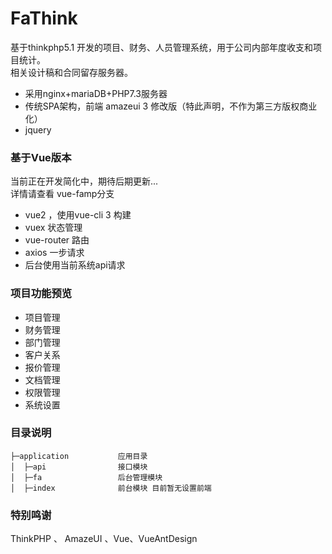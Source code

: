 # FaThink 

基于thinkphp5.1 开发的项目、财务、人员管理系统，用于公司内部年度收支和项目统计。  
相关设计稿和合同留存服务器。  
* 采用nginx+mariaDB+PHP7.3服务器
* 传统SPA架构，前端 amazeui 3 修改版（特此声明，不作为第三方版权商业化）
* jquery
### 基于Vue版本
当前正在开发简化中，期待后期更新...  
详情请查看 vue-famp分支
* vue2 ，使用vue-cli 3 构建
* vuex 状态管理
* vue-router 路由
* axios 一步请求
* 后台使用当前系统api请求

### 项目功能预览 
* 项目管理
* 财务管理
* 部门管理
* 客户关系
* 报价管理
* 文档管理
* 权限管理
* 系统设置

### 目录说明
```
├─application           应用目录
│  ├─api                接口模块
│  ├─fa                 后台管理模块
│  ├─index              前台模块 目前暂无设置前端
```
### 特别鸣谢
ThinkPHP 、 AmazeUI 、Vue、VueAntDesign
